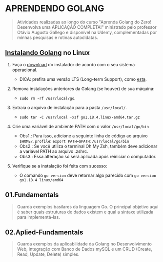 # APRENDENDO GOLANG
> Atividades realizadas ao longo do curso "Aprenda Golang do Zero!
> Desenvolva uma APLICAÇÃO COMPLETA!" ministrado pelo professor 
> Otávio Augusto Gallego e disponível na Udemy, complementadas por
> minhas pesquisas e rotinas autodidatas.

## [Instalando Golang](https://go.dev/doc/install) no Linux

1. Faça o [download](https://go.dev/dl/) do instalador de acordo com o seu sistema operacional.
    - DICA: prefira uma versão LTS (Long-term Support), como [esta](https://go.dev/dl/go1.18.4.linux-amd64.tar.gz). 

2. Remova instalações anteriores da Golang (se houver) de sua máquina:
    - `sudo rm -rf /usr/local/go`.

3. Extraia o arquivo de instalação para a pasta `/usr/local/`.
    - `sudo tar -C /usr/local -xzf go1.18.4.linux-amd64.tar.gz`

4. Crie uma variável de ambiente PATH com o valor `/usr/local/go/bin`
    - Obs1.: Para isso, adicione a seguinte linha de código ao arquivo `$HOME/.profile`: `export PATH=$PATH:/usr/local/go/bin`
    - Obs2.: Se você utiliza o terminal Oh My Zsh, também deve adicionar a variável PATH ao arquivo .zshrc.
    - Obs3.: Essa alteração só será aplicada após reiniciar o computador.

5. Verifique se a instalação foi feita com sucesso:
    - O comando `go version` deve retornar algo parecido com `go version go1.18.4 linux/amd64`

## 01.Fundamentals

> Guarda exemplos basilares da linguagem Go. O principal objetivo aqui é saber
> quais estruturas de dados existem e qual a sintaxe utilizada para implementá-las.

## 02.Aplied-Fundamentals
> Guarda exemplos da aplicabilidade da Golang no Desenvolvimento Web, integração com 
> Banco de Dados mySQL e um CRUD (Create, Read, Update, Delete) simples.